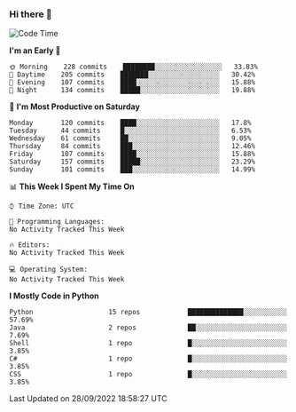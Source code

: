 ### Hi there 👋

<!--START_SECTION:waka-->
![Code Time](http://img.shields.io/badge/Code%20Time-260%20hrs%2027%20mins-blue)

**I'm an Early 🐤** 

```text
🌞 Morning    228 commits    ████████░░░░░░░░░░░░░░░░░   33.83% 
🌆 Daytime    205 commits    ███████░░░░░░░░░░░░░░░░░░   30.42% 
🌃 Evening    107 commits    ████░░░░░░░░░░░░░░░░░░░░░   15.88% 
🌙 Night      134 commits    █████░░░░░░░░░░░░░░░░░░░░   19.88%

```
📅 **I'm Most Productive on Saturday** 

```text
Monday       120 commits    ████░░░░░░░░░░░░░░░░░░░░░   17.8% 
Tuesday      44 commits     █░░░░░░░░░░░░░░░░░░░░░░░░   6.53% 
Wednesday    61 commits     ██░░░░░░░░░░░░░░░░░░░░░░░   9.05% 
Thursday     84 commits     ███░░░░░░░░░░░░░░░░░░░░░░   12.46% 
Friday       107 commits    ████░░░░░░░░░░░░░░░░░░░░░   15.88% 
Saturday     157 commits    █████░░░░░░░░░░░░░░░░░░░░   23.29% 
Sunday       101 commits    ███░░░░░░░░░░░░░░░░░░░░░░   14.99%

```


📊 **This Week I Spent My Time On** 

```text
⌚︎ Time Zone: UTC

💬 Programming Languages: 
No Activity Tracked This Week

🔥 Editors: 
No Activity Tracked This Week

💻 Operating System: 
No Activity Tracked This Week

```

**I Mostly Code in Python** 

```text
Python                   15 repos            ██████████████░░░░░░░░░░░   57.69% 
Java                     2 repos             ██░░░░░░░░░░░░░░░░░░░░░░░   7.69% 
Shell                    1 repo              █░░░░░░░░░░░░░░░░░░░░░░░░   3.85% 
C#                       1 repo              █░░░░░░░░░░░░░░░░░░░░░░░░   3.85% 
CSS                      1 repo              █░░░░░░░░░░░░░░░░░░░░░░░░   3.85%

```



 Last Updated on 28/09/2022 18:58:27 UTC
<!--END_SECTION:waka-->

<!--
**e1630m/e1630m** is a ✨ _special_ ✨ repository because its `README.md` (this file) appears on your GitHub profile.

Here are some ideas to get you started:

- 🔭 I’m currently working on ...
- 🌱 I’m currently learning ...
- 👯 I’m looking to collaborate on ...
- 🤔 I’m looking for help with ...
- 💬 Ask me about ...
- 📫 How to reach me: ...
- 😄 Pronouns: ...
- ⚡ Fun fact: ...
-->
